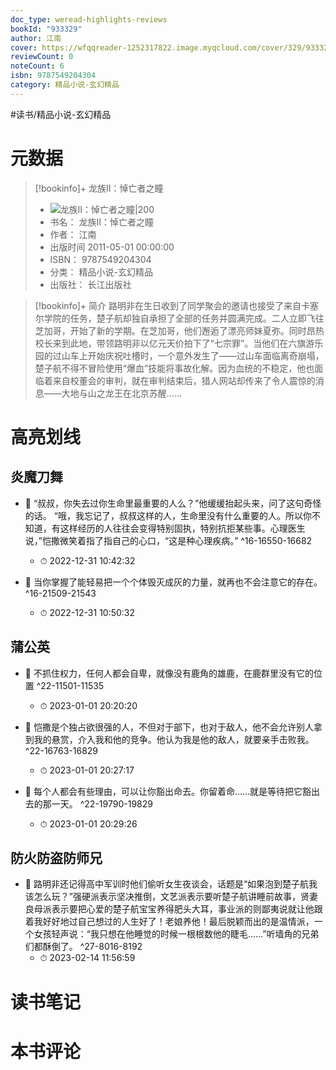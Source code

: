 ```yaml
---
doc_type: weread-highlights-reviews
bookId: "933329"
author: 江南
cover: https://wfqqreader-1252317822.image.myqcloud.com/cover/329/933329/t7_933329.jpg
reviewCount: 0
noteCount: 6
isbn: 9787549204304
category: 精品小说-玄幻精品
---
```


#读书/精品小说-玄幻精品

# 元数据
> [!bookinfo]+ 龙族Ⅱ：悼亡者之瞳
> - ![ 龙族Ⅱ：悼亡者之瞳|200](https://wfqqreader-1252317822.image.myqcloud.com/cover/329/933329/t7_933329.jpg)
> - 书名： 龙族Ⅱ：悼亡者之瞳
> - 作者： 江南
> - 出版时间 2011-05-01 00:00:00
> - ISBN： 9787549204304
> - 分类： 精品小说-玄幻精品
> - 出版社： 长江出版社

> [!bookinfo]+ 简介
> 路明非在生日收到了同学聚会的邀请也接受了来自卡塞尔学院的任务，楚子航却独自承担了全部的任务并圆满完成。二人立即飞往芝加哥，开始了新的学期。在芝加哥，他们邂逅了漂亮师妹夏弥。同时昂热校长来到此地，带领路明非以亿元天价拍下了“七宗罪”。当他们在六旗游乐园的过山车上开始庆祝吐槽时，一个意外发生了——过山车面临离奇崩塌，楚子航不得不冒险使用“爆血”技能将事故化解。因为血统的不稳定，他也面临着来自校董会的审判，就在审判结束后，猎人网站却传来了令人震惊的消息——大地与山之龙王在北京苏醒……
# 高亮划线

## 炎魔刀舞


- 📌 “叔叔，你失去过你生命里最重要的人么？”他缓缓抬起头来，问了这句奇怪的话。   “哦，我忘记了，叔叔这样的人，生命里没有什么重要的人。所以你不知道，有这样经历的人往往会变得特别固执，特别抗拒某些事。心理医生说，”恺撒微笑着指了指自己的心口，“这是种心理疾病。” ^16-16550-16682
    - ⏱ 2022-12-31 10:42:32 

- 📌 当你掌握了能轻易把一个个体毁灭成灰的力量，就再也不会注意它的存在。 ^16-21509-21543
    - ⏱ 2022-12-31 10:50:32 
## 蒲公英


- 📌 不抓住权力，任何人都会自卑，就像没有鹿角的雄鹿，在鹿群里没有它的位置 ^22-11501-11535
    - ⏱ 2023-01-01 20:20:20 

- 📌 恺撒是个独占欲很强的人，不但对于部下，也对于敌人，他不会允许别人拿到我的悬赏，介入我和他的竞争。他认为我是他的敌人，就要亲手击败我。 ^22-16763-16829
    - ⏱ 2023-01-01 20:27:17 

- 📌 每个人都会有些理由，可以让你豁出命去。你留着命……就是等待把它豁出去的那一天。 ^22-19790-19829
    - ⏱ 2023-01-01 20:29:26 
## 防火防盗防师兄


- 📌 路明非还记得高中军训时他们偷听女生夜谈会，话题是“如果泡到楚子航我该怎么玩？”强硬派表示坚决推倒，文艺派表示要听楚子航讲睡前故事，贤妻良母派表示要把心爱的楚子航宝宝养得肥头大耳，事业派的则鄙夷说就让他跟着我好好地过自己想过的人生好了！老娘养他！最后脱颖而出的是温情派，一个女孩轻声说：“我只想在他睡觉的时候一根根数他的睫毛……”听墙角的兄弟们都酥倒了。 ^27-8016-8192
    - ⏱ 2023-02-14 11:56:59 
# 读书笔记

# 本书评论

